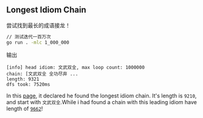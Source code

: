 ## Longest Idiom Chain

尝试找到最长的成语接龙！

```sh
// 测试迭代一百万次 
go run . -mlc 1_000_000
```
输出
```
[info] head idiom: 文武双全, max loop count: 1000000
chain: [文武双全 全功尽弃 ...
length: 9321
dfs took: 7520ms
```

In this [page](http://www.jielongdaquan.com/phrase/chengyujielong.aspx?pageIndex=1), it declared he found the longest idiom chain. It's length is `9210`, and start with `文武双全`.While i had found a chain with this leading idiom have length of [`9662`](./files/文武双全-9662.json)!
